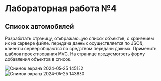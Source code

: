 # Лабораторная работа №4
## Список автомобилей
Разработать страницу, отображающую список объектов, с хранением их на сервере файле. передача данных осуществляется по JSON, клиент и сервер общаются по средством передачи данных. Применить шаблон проектирования MVC. На странице предусмотреть форму добавления объектов в список.

![Снимок экрана 2024-05-25 145132](https://github.com/ka1ssu/Laba4_Servlet/assets/124870566/ddb1a162-9e43-4eb0-97fd-c56fff060ccb)
![Снимок экрана 2024-05-25 143830](https://github.com/ka1ssu/Laba4_Servlet/assets/124870566/ac934ed2-2c53-43eb-a5a2-a18598f3fb51)
